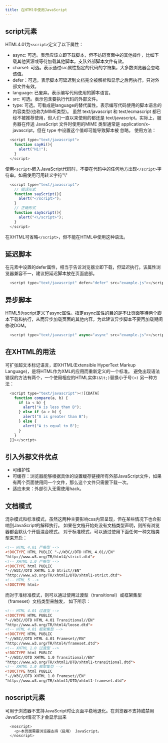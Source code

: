 ```yaml
---
title: 在HTMl中使用JavaScript
---
```


## script元素
HTML4.01为`<script>`定义了以下属性：
  * async: 可选。表示应该立即下载脚本，但不妨碍页面中的其他操作，比如下载其他资源或等待加载其他脚本。支队外部脚本文件有效。
  * charset: 可选。表示通过src属性指定的代码的字符集，大多数浏览器会忽略该值。
  * defer：可选。表示脚本可延迟到文档完全被解析和显示之后再执行。只对外部文件有效。
  * language: 已废弃。表示编写代码使用的脚本语言。
  * src: 可选。表示包含要执行代码的外部文件。
  * type: 可选。可看成是language的替代属性。表示编写代码使用的脚本语言的内容类型(也称为MIME类型)。
虽然 text/javascript 和 text/ecmascript 都已经不被推荐使用，但人们一直以来使用的都还是 text/javascript。实际上，服务器在传送 JavaScript 文件时使用的MIME 类型通常是 application/x–javascript，但在 type 中设置这个值却可能导致脚本被 忽略。 使用方法：
  ```js
    <script type="text/javascript">
      function sayHi(){
        alert("Hi!");
      }
    </script>
  ```

使用`<script>`嵌入JavaScript代码时，不要在代码中的任何地方出现`</script>`字符串。如需使用可用转义字符"\\"
  ```js
    <script type="text/javascript">
      // 错误形式
      function sayScript(){
        alert("</script>");
      }
      // 正确形式
      function sayScript(){
        alert("<\/script>");
      }
    </script>
  ```
在XHTML可省略`</script>`，但不能在HTML中使用这种语法。

## 延迟脚本
在元素中设置的defer属性，相当于告诉浏览器立即下载，但延迟执行。该属性浏览器兼容不一，建议把延迟脚本放在页面底部。
  ```js
    <script type="text/javascript" defer="defer" src="example.js"></script>
  ```

## 异步脚本
HTML5为script定义了async属性。指定async属性的目的是不让页面等待两个脚本下载和执行，从而异步加载页面的其他内容。为此建议异步脚本不要再加载期间修改DOM。
  ```js
    <script type="text/javascript" async="async" src="example.js"></script>
  ```

## 在XHTML的用法
可扩张超文本标记语言，即XHTML(Extensible HyperText Markup Language)，是将HTML作为XML的应用而重新定义的一个标准。 避免出现语法错误的方法有两个，一个使用相应的HTML实体`(&lt;)`替换小于号`(<)` 另一种方法：
  ```js
    <script type="text/javascript"><![CDATA[
      function compare(a, b) {
        if (a < b) {
          alert("A is less than B");
        } else if (a > b) {
          alert("A is greater than B");
        } else {
          alert("A is equal to B");
        }
      }
    ]]></script>
  ```

## 引入外部文件优点
  * 可维护性
  * 可缓存：浏览器能够根据具体的设置缓存链接所有外部JavaScript文件，如果有两个页面使用同一个文件，那么这个文件只需要下载一次。
  * 适应未来：外部引入无需使用hack。

## 文档模式
混杂模式和标准模式，虽然这两种主要影响css内容呈现，但在某些情况下也会影响到JavaScript的解释执行。 如果在文档开始处没有文档类型声明，则所有浏览器都会默认个开启混合模式。 对于标准模式，可以通过使用下面任何一种文档类型来开启：
  ```html
  <!-- HTML 4.01 严格型 -->
  <!DOCTYPE HTML PUBLIC "-//W3C//DTD HTML 4.01//EN"
  "http://www.w3.org/TR/html4/strict.dtd">
  <!-- XHTML 1.0 严格型 -->
  <!DOCTYPE html PUBLIC
  "-//W3C//DTD XHTML 1.0 Strict//EN"
  "http://www.w3.org/TR/xhtml1/DTD/xhtml1-strict.dtd">
  <!-- HTML 5 -->
  <!DOCTYPE html>
  ```

  而对于准标准模式，则可以通过使用过渡型（transitional）或框架集型（frameset）文档类型来触发，
  如下所示：
  ```html
  <!-- HTML 4.01 过渡型 -->
  <!DOCTYPE HTML PUBLIC
  "-//W3C//DTD HTML 4.01 Transitional//EN"
  "http://www.w3.org/TR/html4/loose.dtd">
  <!-- HTML 4.01 框架集型 -->
  <!DOCTYPE HTML PUBLIC
  "-//W3C//DTD HTML 4.01 Frameset//EN"
  "http://www.w3.org/TR/html4/frameset.dtd">
  <!-- XHTML 1.0 过渡型 -->
  <!DOCTYPE html PUBLIC
  "-//W3C//DTD XHTML 1.0 Transitional//EN"
  "http://www.w3.org/TR/xhtml1/DTD/xhtml1-transitional.dtd">
  <!-- XHTML 1.0 框架集型 -->
  <!DOCTYPE html PUBLIC
  "-//W3C//DTD XHTML 1.0 Frameset//EN"
  "http://www.w3.org/TR/xhtml1/DTD/xhtml1-frameset.dtd">
  ```

## noscript元素
可用于浏览器不支持JavaScript时让页面平稳地退化。在浏览器不支持或禁用JavaScript情况下才会显示出来
```js
  <noscript>
    <p>本页面需要浏览器支持（启用） JavaScript。
  </noscript>
```
